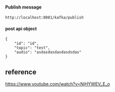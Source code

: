 
#### Publish message
```
http://localhost:8081/kafka/publish
```

#### post api object

```
{	
    "id": "id",
    "topic": "test",
    "audio": "asdasdasdasdasdsdas"
}
```

## reference 
https://www.youtube.com/watch?v=NjHYWEV_E_o
